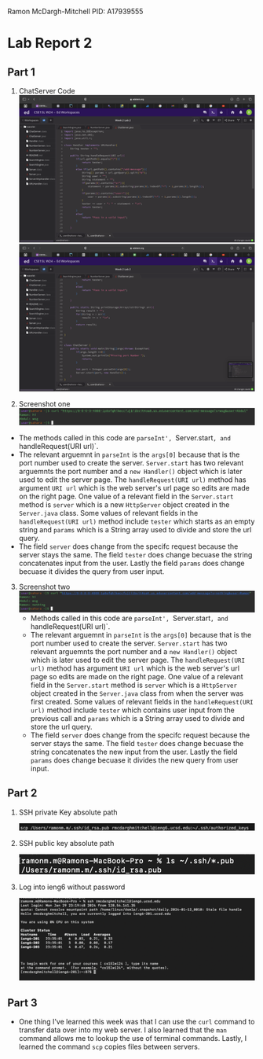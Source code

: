 Ramon McDargh-Mitchell
PID: A17939555

# Lab Report 2

## Part 1

1. ChatServer Code
![Image](chatServer1.png)
![Image](chatServer2.png)

2. Screenshot one
![Image](curlCommand1.png)
  * The methods called in this code are `parseInt', `Server.start`, and `handleRequest(URI url)`.
  * The relevant arguemnt in `parseInt` is the `args[0]` because that is the port number used to create the server. `Server.start` has two relevant arguemnts the port number and a `new Handler()` object which is later used to edit the server page. The `handleRequest(URI url)` method has argument `URI url` which is the web server's url page so edits are made on the right page. One value of a relevant field in the `Server.start` method is `server` which is a new `HttpServer` object created in the `Server.java` class. Some values of relevant fields in the `handleRequest(URI url)` method include `tester` which starts as an empty string and `params` which is a String array used to divide and store the url query.
  * The field `server` does change from the specifc request because the server stays the same. The field `tester` does change becuase the string concatenates input from the user. Lastly the field `params` does change becuase it divides the query from user input.

3. Screenshot two
![Image](curlCommand2.png)
   * Methods called in this code are `parseInt', `Server.start`, and `handleRequest(URI url)`.
   * The relevant arguemnt in `parseInt` is the `args[0]` because that is the port number used to create the server. `Server.start` has two relevant arguemnts the port number and a `new Handler()` object which is later used to edit the server page. The `handleRequest(URI url)` method has argument `URI url` which is the web server's url page so edits are made on the right page. One value of a relevant field in the `Server.start` method is `server` which is a `HttpServer` object created in the `Server.java` class from when the server was first created. Some values of relevant fields in the `handleRequest(URI url)` method include `tester` which contains user input from the previous call and `params` which is a String array used to divide and store the url query.
   * The field `server` does change from the specifc request because the server stays the same. The field `tester` does change becuase the string concatenates the new input from the user. Lastly the field `params` does change becuase it divides the new query from user input.


## Part 2

1. SSH private Key absolute path
   
   ![Image](privsshPath.png)

3. SSH public key absolute path
   
   ![Image](newprivPath.png)

5. Log into ieng6 without password
   
   ![Image](login.png)

## Part 3

* One thing I've learned this week was that I can use the `curl` command to transfer data over into my web server. I also learned that the `man` command allows me to lookup the use of terminal commands. Lastly, I learned the command `scp` copies files between servers.  
   
   







  
